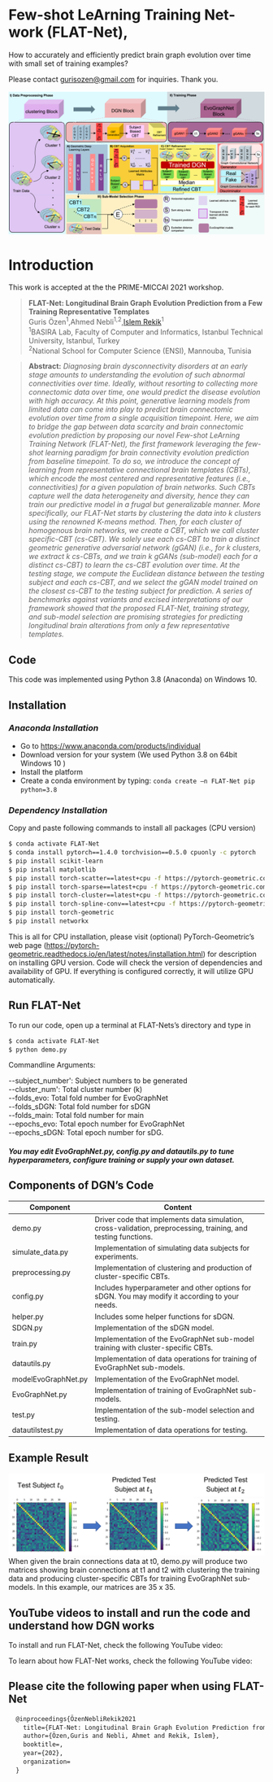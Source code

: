 # Few-shot LeArning Training Net-work (FLAT-Net),

How to accurately and  efficiently predict brain graph evolution over time with small set of training examples?

Please contact gurisozen@gmail.com for inquiries. Thank you. 

![FLAT-Net pipeline](mainfigure.png)

# Introduction
This work is accepted at the the PRIME-MICCAI 2021 workshop.
> **FLAT-Net: Longitudinal Brain Graph Evolution Prediction from a Few Training Representative Templates**<br/>
> Guris Özen<sup>1</sup>,Ahmed Nebli<sup>1,2</sup>,[Islem Rekik](https://basira-lab.com/)<sup>1</sup><br/>
> <sup>1</sup>BASIRA Lab, Faculty of Computer and Informatics, Istanbul Technical University, Istanbul, Turkey<br/>
> <sup>2</sup>National School for Computer Science (ENSI), Mannouba, Tunisia<br/>

>
> **Abstract:** *Diagnosing brain dysconnectivity disorders at an early stage amounts to understanding the evolution of such abnormal connectivities over time. Ideally, without resorting to collecting more connectomic data over time, one would predict the disease evolution with high accuracy. At this point, generative learning models from limited data can come into play to predict brain connectomic evolution over time from a single acquisition timepoint. Here, we aim to bridge the gap between data scarcity and brain connectomic evolution prediction by proposing our novel Few-shot LeArning Training Network (FLAT-Net), the first framework leveraging the few-shot learning paradigm for brain connectivity evolution prediction from baseline timepoint. To do so, we introduce the concept of learning from representative connectional brain templates (CBTs), which encode the most centered and representative features (i.e., connectivities) for a given population of brain networks. Such CBTs capture well the data heterogeneity and diversity, hence they can train our predictive model in a frugal but generalizable manner. More specifically, our FLAT-Net starts by clustering the data into k clusters using the renowned K-means method. Then, for each cluster of homogenous brain networks, we create a CBT, which we call cluster specific-CBT (cs-CBT).  We solely use each cs-CBT to train a distinct geometric generative adversarial network (gGAN) (i.e., for k clusters, we extract k cs-CBTs, and we train k gGANs (sub-model) each for a distinct cs-CBT) to learn the cs-CBT evolution over time. At the testing stage, we compute the Euclidean distance between the testing subject and each cs-CBT, and we select the gGAN model trained on the closest cs-CBT to the testing subject for prediction. A series of benchmarks against variants and excised interpretations of our framework showed that the proposed FLAT-Net, training strategy, and sub-model selection are promising strategies for predicting longitudinal brain alterations from only a few representative templates.*


## Code
This code was implemented using Python 3.8 (Anaconda) on Windows 10.

## Installation
### *Anaconda Installation*
* Go to  https://www.anaconda.com/products/individual
* Download version for your system (We used Python 3.8  on 64bit Windows 10 )
* Install the platform
* Create a conda environment by typing:  ```conda create –n FLAT-Net pip python=3.8 ```

### *Dependency Installation*
Copy and paste following commands to install all packages (CPU version)
```sh
$ conda activate FLAT-Net
$ conda install pytorch==1.4.0 torchvision==0.5.0 cpuonly -c pytorch
$ pip install scikit-learn
$ pip install matplotlib
$ pip install torch-scatter==latest+cpu -f https://pytorch-geometric.com/whl/torch-1.4.0.html
$ pip install torch-sparse==latest+cpu -f https://pytorch-geometric.com/whl/torch-1.4.0.html
$ pip install torch-cluster==latest+cpu -f https://pytorch-geometric.com/whl/torch-1.4.0.html
$ pip install torch-spline-conv==latest+cpu -f https://pytorch-geometric.com/whl/torch-1.4.0.html
$ pip install torch-geometric
$ pip install networkx

```
This is all for CPU installation, please visit (optional) PyTorch-Geometric’s web page (https://pytorch-geometric.readthedocs.io/en/latest/notes/installation.html) for description on installing GPU version. Code will check the version of dependencies and availability of GPU. If everything is configured correctly, it will utilize GPU automatically.
 

## Run FLAT-Net
To run our code, open up a terminal at FLAT-Nets’s directory and type in
```sh
$ conda activate FLAT-Net 
$ python demo.py
```
Commandline Arguments:

--subject_number': Subject numbers to be generated  
--cluster_num': Total cluster number (k)  
--folds_evo: Total fold number for EvoGraphNet  
--folds_sDGN: Total fold number for sDGN  
--folds_main:  Total fold number for main  
--epochs_evo: Total epoch number for EvoGraphNet  
--epochs_sDGN: Total epoch number for sDG.    
#####  You may edit EvoGraphNet.py, config.py and datautils.py to tune hyperparameters, configure training or supply your own dataset.

## Components of DGN’s Code
| Component | Content |
| ------ | ------ |
| demo.py| Driver code that implements data simulation, cross-validation, preprocessing, training, and testing functions. |
| simulate_data.py | Implementation of simulating data subjects for experiments. |
| preprocessing.py | Implementation of clustering and production of cluster-specific CBTs. |
| config.py | Includes hyperparameter and other options for sDGN. You may modify it according to your needs. |
| helper.py| Includes some helper functions for sDGN. |
| SDGN.py | Implementation of the sDGN model. |
| train.py | Implementation of the EvoGraphNet sub-model training with cluster-specific CBTs. |
| datautils.py | Implementation of data operations for training of EvoGraphNet sub-models. |
| modelEvoGraphNet.py | Implementation of the EvoGraphNet model. |
| EvoGraphNet.py | Implementation of training of EvoGraphNet sub-models. |
| test.py | Implementation of the sub-model selection and testing. |
| datautilstest.py | Implementation of data operations for testing.|

  
## Example Result  
![Visualization](exampleresult.png)
When given the brain connections data at t0, demo.py will produce two matrices showing brain connections at t1 and t2 with clustering the training data and producing cluster-specific CBTs for training EvoGraphNet sub-models. In this example, our matrices are 35 x 35.

## YouTube videos to install and run the code and understand how DGN works

To install and run FLAT-Net, check the following YouTube video: 



To learn about how FLAT-Net works, check the following YouTube video: 


## Please cite the following paper when using FLAT-Net
```latex
  @inproceedings{ÖzenNebliRekik2021
    title={FLAT-Net: Longitudinal Brain Graph Evolution Prediction from a Few Training Representative Templates},
    author={Özen,Guris and Nebli, Ahmet and Rekik, Islem},
    booktitle=,
    year={202},
    organization=
  }
```
